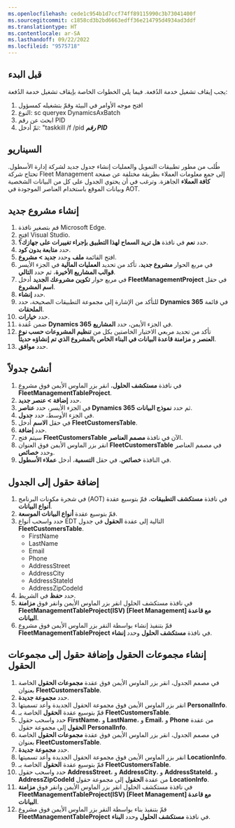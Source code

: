 ```yaml
---
ms.openlocfilehash: cede1c954b1d7ccf74ff89115990c3b73041400f
ms.sourcegitcommit: c1858cd3b2bd6663edff36e214795d4934ad3ddf
ms.translationtype: HT
ms.contentlocale: ar-SA
ms.lasthandoff: 09/22/2022
ms.locfileid: "9575718"
---
```

## <a name="before-you-begin"></a>قبل البدء
يجب إيقاف تشغيل خدمة الدُفعة. فيما يلي الخطوات الخاصة بإيقاف تشغيل خدمة الدُفعة:
 
1. افتح موجه الأوامر في البيئة وقمّ بتشغيله كمسؤول
2. النوع: sc queryex DynamicsAxBatch
3. ابحث عن رقم PID
4. ثمّ أدخل: "taskkill /f /pid ***رقم PID***


## <a name="scenario"></a>السيناريو
طُلب من مطور تطبيقات التمويل والعمليات إنشاء جدول جديد لشركة إدارة الأسطول. تحتاج شركة Fleet Management إلى جمع معلومات العملاء بطريقة مختلفة عن صفحة **كافة العملاء** الجاهزة. وترغب في أن يحتوي الجدول على كل من البيانات الشخصية وبيانات الموقع باستخدام العناصر الموجودة في AOT.

## <a name="create-a-new-project"></a>إنشاء مشروع جديد
1.  قم بتصغير نافذة Microsoft Edge. 
2.  افتح Visual Studio.
3.  حدد **نعم** في نافذة **هل تريد السماح لهذا التطبيق بإجراء تغييرات على جهازك؟**.
2.  حدد **متابعة بدون كود**.
3.  افتح القائمة **ملف** وحدد **جديد > مشروع**.
4.  في مربع الحوار **مشروع جديد**، تأكد من تحديد **العمليات المالية** في الجزء الأيسر **قوالب المشاريع الأخيرة**، ثم حدد **التالي**.
5.  في مربع حوار **تكوين مشروعك الجديد** أدخل **FleetManagementProject** في حقل **اسم المشروع**.
7.  حدد **إنشاء**.
8.  للتأكد من الإشارة إلى مجموعة التطبيقات الصحيحة، حدد **Dynamics 365** في قائمة **الملحقات**.
9.  حدد **خيارات**.
10.  ضمن عُقدة **Dynamics 365** في الجزء الأيمن، حدد **المشاريع**.
9.  تأكد من تحديد مربعي الاختيار الخاصتين بكل من **تنظيم المشروعات حسب نوع العنصر** و **مزامنة قاعدة البيانات في البناء الخاص بالمشروع الذي تم إنشاؤه حديثاً‏**.
10. حدد **موافق**.

## <a name="create-a-table"></a>أنشئ جدولاً

1. في نافذة **مستكشف الحلول**، انقر بزر الماوس الأيمن فوق مشروع **FleetManagementTableProject**.
12. حدد **إضافة > عنصر جديد**.
13. في الجزء الأيسر، حدد **عناصر Dynamics 365** ثم حدد **نموذج البيانات**.
14. في الجزء الأوسط، حدد **جدول**.
15. في حقل **الاسم** أدخل **FleetCustomersTable**.
16. حدد **إضافة**.
17. سيتم فتح **FleetCustomersTable** الآن في نافذة **مصمم العناصر**.
18. انقر بزر الماوس الأيمن فوق العنوان **FleetCustomersTable** في مصمم العناصر وحدد **خصائص**.
19. في النافذة **خصائص**، في حقل **التسمية**، أدخل **عملاء الأسطول**.

## <a name="add-fields-to-the-table"></a>إضافة حقول إلى الجدول


1.  في شجرة مكونات البرنامج (AOT) في نافذة **مستكشف التطبيقات**، قمّ بتوسيع عقدة **أنواع البيانات**.
2.  قمّ بتوسيع عقدة **أنواع البيانات الموسعة**.
3.  حدد واسحب أنواع EDT التالية إلى عقدة **الحقول** في جدول **FleetCustomersTable**.
    -   FirstName
    -   LastName
    -   Email
    -   Phone
    -   AddressStreet
    -   AddressCity
    -   AddressStateId
    -   AddressZipCodeId
4.  حدد **حفظ** في الشريط.
5.  في نافذة مستكشف الحلول انقر بزر الماوس الأيمن وانقر فوق **مزامنة FleetManagementTableProject(ISV) [Fleet Management] مع قاعدة البيانات**.
6.  قمّ بتنفيذ إنشاء بواسطة النقر بزر الماوس الأيمن فوق مشروع **FleetManagementTableProject** في نافذة **مستكشف الحلول** وحدد **إنشاء**.

## <a name="create-field-groups-and-add-fields-to-the-field-groups"></a>إنشاء مجموعات الحقول وإضافة حقول إلى مجموعات الحقول


1.  في مصمم الجدول، انقر بزر الماوس الأيمن فوق عقدة **مجموعات الحقول** الخاصة بعنوان **FleetCustomersTable**.
2.  حدد **مجموعة جديدة**.
3.  انقر بزر الماوس الأيمن فوق مجموعة الحقول الجديدة وأعد تسميتها **PersonalInfo**.
4.  قمّ بتوسيع عقدة **الحقول** الخاصة بـ **FleetCustomersTable**.
5.  حدد واسحب حقول **FirstName**، و **LastName**، و **Email‎**، و **Phone‎** من عقدة **الحقول** إلى مجموعة حقول **PersonalInfo**.
6.  في مصمم الجدول، انقر بزر الماوس الأيمن فوق عقدة **مجموعات الحقول** الخاصة بعنوان **FleetCustomersTable**.
7.  حدد **مجموعة جديدة**.
8.  انقر بزر الماوس الأيمن فوق مجموعة الحقول الجديدة وأعد تسميتها **LocationInfo**.
9.  قمّ بتوسيع عقدة **الحقول** الخاصة بـ **FleetCustomersTable**.
10. حدد واسحب حقول **AddressStreet**، و **AddressCity**، و **AddressStateId**، و **‎AddressZipCodeId** من عقدة **الحقول** إلى مجموعة حقول **‎LocationInfo**.
11. في نافذة مستكشف الحلول انقر بزر الماوس الأيمن وانقر فوق **مزامنة FleetManagementTableProject(ISV) [Fleet Management] مع قاعدة البيانات**.
12. قمّ بتنفيذ بناء بواسطة النقر بزر الماوس الأيمن فوق مشروع **FleetManagementTableProject** في نافذة **مستكشف الحلول** وحدد **البناء**.



